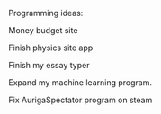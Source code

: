 Programming ideas:

Money budget site

Finish physics site app

Finish my essay typer

Expand my machine learning program.

Fix AurigaSpectator program on steam

